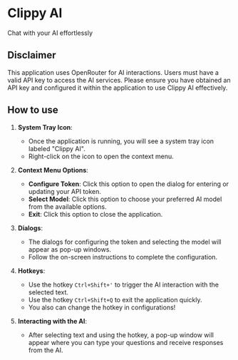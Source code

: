 # Clippy AI

Chat with your AI effortlessly

## Disclaimer

This application uses OpenRouter for AI interactions. Users must have a valid API key to access the AI services. Please ensure you have obtained an API key and configured it within the application to use Clippy AI effectively.

## How to use

1. **System Tray Icon**:
   - Once the application is running, you will see a system tray icon labeled "Clippy AI".
   - Right-click on the icon to open the context menu.

2. **Context Menu Options**:
   - **Configure Token**: Click this option to open the dialog for entering or updating your API token.
   - **Select Model**: Click this option to choose your preferred AI model from the available options.
   - **Exit**: Click this option to close the application.

3. **Dialogs**:
   - The dialogs for configuring the token and selecting the model will appear as pop-up windows.
   - Follow the on-screen instructions to complete the configuration.

4. **Hotkeys**:
   - Use the hotkey `Ctrl+Shift+'` to trigger the AI interaction with the selected text.
   - Use the hotkey `Ctrl+Shift+Q` to exit the application quickly.
   - You also can change the hotkey in configurations!

5. **Interacting with the AI**:
   - After selecting text and using the hotkey, a pop-up window will appear where you can type your questions and receive responses from the AI.

